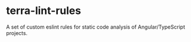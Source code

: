 # terra-lint-rules
A set of custom eslint rules for static code analysis of Angular/TypeScript projects.
